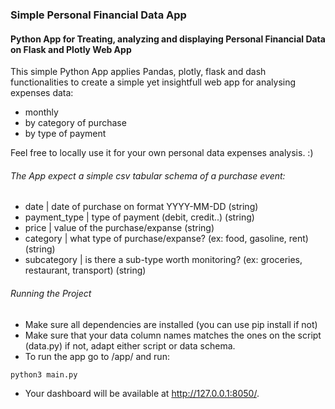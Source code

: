 ### Simple Personal Financial Data App
#### Python App for Treating, analyzing and displaying Personal Financial Data on Flask and Plotly Web App

This simple Python App applies Pandas, plotly, flask and dash functionalities to create a simple yet insightfull 
web app for analysing expenses data:

- monthly
- by category of purchase
- by type of payment


Feel free to locally use it for your own personal data expenses analysis. :)

###### The App expect a simple csv tabular schema of a purchase event:

- date | date of purchase on format YYYY-MM-DD (string)
- payment_type | type of payment (debit, credit..) (string)
- price | value of the purchase/expanse (string)
- category | what type of purchase/expanse? (ex: food, gasoline, rent) (string)
- subcategory | is there a sub-type worth monitoring? (ex: groceries, restaurant, transport) (string)

###### Running the Project

- Make sure all dependencies are installed (you can use pip install if not)
- Make sure that your data column names matches the ones on the script (data.py) if not, adapt either script or data schema.
- To run the app go to /app/ and run:
```python
python3 main.py
```
- Your dashboard will be available at http://127.0.0.1:8050/.
